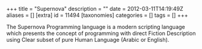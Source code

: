 +++
title = "Supernova"
description = ""
date = 2012-03-11T14:19:49Z
aliases = []
[extra]
id = 11494
[taxonomies]
categories = []
tags = []
+++



The Supernova Programming language is a modern scripting language which presents the concept of programming with direct Fiction Description using Clear subset of pure Human Language (Arabic or English).
